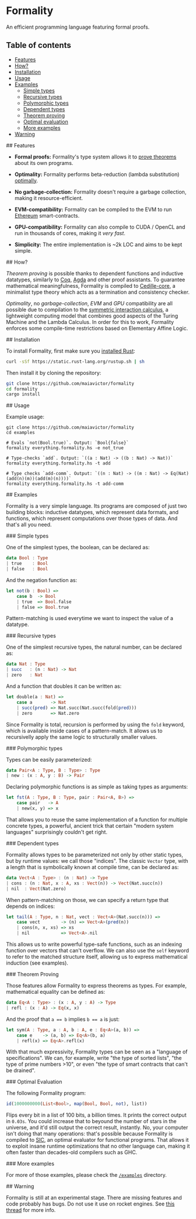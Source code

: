 # Formality

An efficient programming language featuring formal proofs.


## Table of contents

   * [Features](#features)
   * [How?](#how)
   * [Installation](#installation)
   * [Usage](#usage)
   * [Examples](#examples)
      * [Simple types](#simple-types)
      * [Recursive types](#recursive-types)
      * [Polymorphic types](#polymorphic-types)
      * [Dependent types](#dependent-types)
      * [Theorem proving](#theorem-proving)
      * [Optimal evaluation](#optimal-evaluation)
      * [More examples](#more-examples)
   * [Warning](#warning)

<a name="features"/>
## Features

- **Formal proofs:** Formality's type system allows it to [prove theorems](https://en.wikipedia.org/wiki/Curry%E2%80%93Howard_correspondence) about its own programs.

- **Optimality:** Formality performs beta-reduction (lambda substitution) [optimally](https://www.amazon.com/Implementation-Functional-Programming-Languages-Theoretical/dp/0521621127).

- **No garbage-collection:** Formality doesn't require a garbage collection, making it resource-efficient.

- **EVM-compatibility:** Formality can be compiled to the EVM to run [Ethereum](https://www.ethereum.org/) smart-contracts.

- **GPU-compatibility:** Formality can also compile to CUDA / OpenCL and run in thousands of cores, making it *very fast*.

- **Simplicity:** The entire implementation is ~2k LOC and aims to be kept simple.

<a name="how"/>
## How?

*Theorem proving* is possible thanks to dependent functions and inductive datatypes, similarly to [Coq](https://coq.inria.fr/refman/language/cic.html), [Agda](https://github.com/agda/agda) and other proof assistants. To guarantee mathematical meaningfulness, Formality is compiled to [Cedille-core](https://github.com/maiavictor/cedille-core), a minimalist type theory which acts as a termination and consistency checker.

*Optimality*, no *garbage-collection*, *EVM* and *GPU* compatibility are all possible due to compilation to the [symmetric interaction calculus](https://github.com/MaiaVictor/symmetric-interaction-calculus), a lightweight computing model that combines good aspects of the Turing Machine and the Lambda Calculus. In order for this to work, Formality enforces some compile-time restrictions based on Elementary Affine Logic.

<a name="installation"/>
## Installation

To install Formality, first make sure you [installed Rust](https://doc.rust-lang.org/cargo/getting-started/installation.html):

```bash
curl -sSf https://static.rust-lang.org/rustup.sh | sh
```

Then install it by cloning the repository:

```bash
git clone https://github.com/maiavictor/formality
cd formality
cargo install
```

<a name="usage"/>
## Usage

Example usage:

```
git clone https://github.com/maiavictor/formality
cd examples

# Evals `not(Bool.true)`. Output: `Bool{false}`
formality everything.formality.hs -e not_true 

# Type-checks `add`. Output: `((a : Nat) -> ((b : Nat) -> Nat))`
formality everything.formality.hs -t add

# Type checks `add-comm`. Output: `((n : Nat) -> ((m : Nat) -> Eq(Nat)(add(n)(m))(add(m)(n))))`
formality everything.formality.hs -t add-comm
```

<a name="examples"/>
## Examples

Formality is a very simple language. Its programs are composed of just two building blocks: inductive datatypes, which represent data formats, and functions, which represent computations over those types of data. And that's all you need.

<a name="simple-types"/>
### Simple types

One of the simplest types, the boolean, can be declared as:

```haskell
data Bool : Type
| true    : Bool
| false   : Bool
```

And the negation function as:

```haskell
let not(b : Bool) =>
    case b  -> Bool
    | true  => Bool.false
    | false => Bool.true
```

Pattern-matching is used everytime we want to inspect the value of a datatype.

<a name="recursive-types"/>
### Recursive types

One of the simplest recursive types, the natural number, can be declared as:

```haskell
data Nat : Type
| succ   : (n : Nat) -> Nat
| zero   : Nat
```

And a function that doubles it can be written as:

```haskell
let double(a : Nat) =>
    case a       -> Nat
    | succ(pred) => Nat.succ(Nat.succ(fold(pred)))
    | zero       => Nat.zero
```

Since Formality is total, recursion is performed by using the `fold` keyword, which is available inside cases of a pattern-match. It allows us to recursivelly apply the same logic to structurally smaller values.

<a name="polomorphic-types"/>
### Polymorphic types

Types can be easily parameterized:

```haskell
data Pair<A : Type, B : Type> : Type
| new : (x : A, y : B) -> Pair
```

Declaring polymorphic functions is as simple as taking types as arguments:

```haskell
let fst(A : Type, B : Type, pair : Pair<A, B>) =>
    case pair   -> A
    | new(x, y) => x
```

That allows you to reuse the same implementation of a function for multiple concrete types, a powerful, ancient trick that certain "modern system languages" surprisingly couldn't get right.

<a name="dependent-types"/>
### Dependent types

Formality allows types to be parameterized not only by other static types, but by runtime values: we call those "indices". The classic `Vector` type, with a length that is symbolically known at compile time, can be declared as:

```haskell
data Vect<A : Type> : (n : Nat) -> Type
| cons : (n : Nat, x : A, xs : Vect(n)) -> Vect(Nat.succ(n))
| nil  : Vect(Nat.zero)
```

When pattern-matching on those, we can specify a return type that depends on indices:

```haskell
let tail(A : Type, n : Nat, vect : Vect<A>(Nat.succ(n))) =>
    case vect        -> (n) => Vect<A>(pred(n))
    | cons(n, x, xs) => xs
    | nil            => Vect<A>.nil
```

This allows us to write powerful type-safe functions, such as an indexing function over vectors that can't overflow. We can also use the `self` keyword to refer to the matched structure itself, allowing us to express mathematical induction (see examples).

<a name="theorem-proving"/>
### Theorem Proving

Those features allow Formality to express theorems as types. For example, mathematical equality can be defined as:

```haskell
data Eq<A : Type> : (x : A, y : A) -> Type
| refl : (x : A) -> Eq(x, x)
```

And the proof that `a == b` implies `b == a` is just:

```haskell
let sym(A : Type, a : A, b : A, e : Eq<A>(a, b)) =>
    case e    -> (a, b) => Eq<A>(b, a)
    | refl(x) => Eq<A>.refl(x)
```

With that much expressivity, Formality types can be seen as a "language of specifications". We can, for example, write "the type of sorted lists", "the type of prime numbers >10", or even "the type of smart contracts that can't be drained".

<a name="optimal-evaluation"/>
### Optimal Evaluation

The following Formality program:

```haskell
id(1000000000(List<Bool>, map(Bool, Bool, not), list))
```

Flips every bit in a list of 100 bits, a billion times. It prints the correct output in `0.03s`. You could increase that to beyound the number of stars in the universe, and it'd still output the correct result, instantly. No, your computer isn't doing that many operations: that's possible because Formality is compiled to [SIC](https://github.com/MaiaVictor/Symmetric-Interaction-Calculus), an optimal evaluator for functional programs. That allows it to exploit insane runtime optimizations that no other language can, making it often faster than decades-old compilers such as GHC.

<a name="more-examples"/>
### More examples

For more of those examples, please check the [`/examples`](https://github.com/MaiaVictor/Formality/tree/master/examples) directory.

<a name="warning"/>
## Warning

Formality is still at an experimental stage. There are missing features and code probably has bugs. Do not use it use on rocket engines. See [this thread](https://www.reddit.com/r/haskell/comments/9ojicd/sneak_peek_of_formality_a_language_combining/) for more info.
